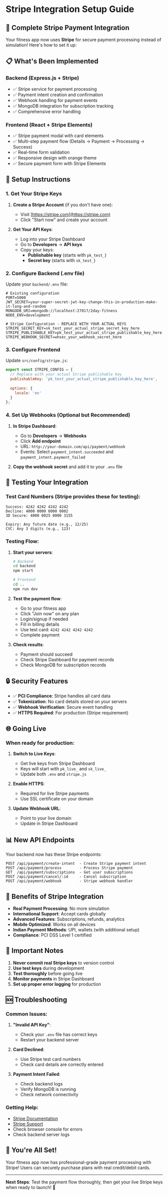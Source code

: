 # Stripe Integration Setup Guide

## 🚀 Complete Stripe Payment Integration

Your fitness app now uses **Stripe** for secure payment processing instead of simulation! Here's how to set it up:

## 📋 What's Been Implemented

### Backend (Express.js + Stripe)
- ✅ Stripe service for payment processing
- ✅ Payment intent creation and confirmation
- ✅ Webhook handling for payment events
- ✅ MongoDB integration for subscription tracking
- ✅ Comprehensive error handling

### Frontend (React + Stripe Elements)
- ✅ Stripe payment modal with card elements
- ✅ Multi-step payment flow (Details → Payment → Processing → Success)
- ✅ Real-time form validation
- ✅ Responsive design with orange theme
- ✅ Secure payment form with Stripe Elements

## 🔧 Setup Instructions

### 1. Get Your Stripe Keys

1. **Create a Stripe Account** (if you don't have one):
   - Visit [https://stripe.com](https://stripe.com)
   - Click "Start now" and create your account

2. **Get Your API Keys**:
   - Log into your Stripe Dashboard
   - Go to **Developers** → **API keys**
   - Copy your keys:
     - **Publishable key** (starts with `pk_test_`)
     - **Secret key** (starts with `sk_test_`)

### 2. Configure Backend (.env file)

Update your `backend/.env` file:

```env
# Existing configuration
PORT=5000
JWT_SECRET=your-super-secret-jwt-key-change-this-in-production-make-it-long-and-random
MONGODB_URI=mongodb://localhost:27017/2day-fitness
NODE_ENV=development

# Stripe Configuration - REPLACE WITH YOUR ACTUAL KEYS
STRIPE_SECRET_KEY=sk_test_your_actual_stripe_secret_key_here
STRIPE_PUBLISHABLE_KEY=pk_test_your_actual_stripe_publishable_key_here
STRIPE_WEBHOOK_SECRET=whsec_your_webhook_secret_here
```

### 3. Configure Frontend

Update `src/config/stripe.js`:

```javascript
export const STRIPE_CONFIG = {
  // Replace with your actual Stripe publishable key
  publishableKey: 'pk_test_your_actual_stripe_publishable_key_here',
  
  options: {
    locale: 'en'
  }
};
```

### 4. Set Up Webhooks (Optional but Recommended)

1. **In Stripe Dashboard**:
   - Go to **Developers** → **Webhooks**
   - Click **Add endpoint**
   - URL: `http://your-domain.com/api/payment/webhook`
   - Events: Select `payment_intent.succeeded` and `payment_intent.payment_failed`

2. **Copy the webhook secret** and add it to your `.env` file

## 🧪 Testing Your Integration

### Test Card Numbers (Stripe provides these for testing):

```
Success: 4242 4242 4242 4242
Decline: 4000 0000 0000 0002
3D Secure: 4000 0025 0000 3155

Expiry: Any future date (e.g., 12/25)
CVC: Any 3 digits (e.g., 123)
```

### Testing Flow:

1. **Start your servers**:
   ```bash
   # Backend
   cd backend
   npm start

   # Frontend  
   cd ..
   npm run dev
   ```

2. **Test the payment flow**:
   - Go to your fitness app
   - Click "Join now" on any plan
   - Login/signup if needed
   - Fill in billing details
   - Use test card: `4242 4242 4242 4242`
   - Complete payment

3. **Check results**:
   - Payment should succeed
   - Check Stripe Dashboard for payment records
   - Check MongoDB for subscription records

## 🔒 Security Features

- ✅ **PCI Compliance**: Stripe handles all card data
- ✅ **Tokenization**: No card details stored on your servers
- ✅ **Webhook Verification**: Secure event handling
- ✅ **HTTPS Required**: For production (Stripe requirement)

## 🌐 Going Live

### When ready for production:

1. **Switch to Live Keys**:
   - Get live keys from Stripe Dashboard
   - Keys will start with `pk_live_` and `sk_live_`
   - Update both `.env` and `stripe.js`

2. **Enable HTTPS**:
   - Required for live Stripe payments
   - Use SSL certificate on your domain

3. **Update Webhook URL**:
   - Point to your live domain
   - Update in Stripe Dashboard

## 📊 New API Endpoints

Your backend now has these Stripe endpoints:

```
POST /api/payment/create-intent  - Create Stripe payment intent
POST /api/payment/process        - Process Stripe payment
GET  /api/payment/subscriptions  - Get user subscriptions
POST /api/payment/cancel/:id     - Cancel subscription
POST /api/payment/webhook        - Stripe webhook handler
```

## 🎯 Benefits of Stripe Integration

- **Real Payment Processing**: No more simulation
- **International Support**: Accept cards globally
- **Advanced Features**: Subscriptions, refunds, analytics
- **Mobile Optimized**: Works on all devices
- **Indian Payment Methods**: UPI, wallets (with additional setup)
- **Compliance**: PCI DSS Level 1 certified

## 🚨 Important Notes

1. **Never commit real Stripe keys** to version control
2. **Use test keys** during development
3. **Test thoroughly** before going live
4. **Monitor payments** in Stripe Dashboard
5. **Set up proper error logging** for production

## 🆘 Troubleshooting

### Common Issues:

1. **"Invalid API Key"**:
   - Check your `.env` file has correct keys
   - Restart your backend server

2. **Card Declined**:
   - Use Stripe test card numbers
   - Check card details are correctly entered

3. **Payment Intent Failed**:
   - Check backend logs
   - Verify MongoDB is running
   - Check network connectivity

### Getting Help:

- [Stripe Documentation](https://stripe.com/docs)
- [Stripe Support](https://support.stripe.com)
- Check browser console for errors
- Check backend server logs

## 🎉 You're All Set!

Your fitness app now has professional-grade payment processing with Stripe! Users can securely purchase plans with real credit/debit cards.

---

**Next Steps**: Test the payment flow thoroughly, then get your live Stripe keys when ready to launch! 🚀
